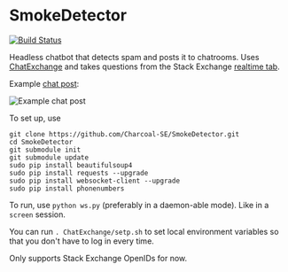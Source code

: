 SmokeDetector
=============

[![Build Status](https://travis-ci.org/Charcoal-SE/SmokeDetector.svg?branch=master)](https://travis-ci.org/Charcoal-SE/SmokeDetector)

Headless chatbot that detects spam and posts it to chatrooms. Uses [ChatExchange](https://github.com/Manishearth/ChatExchange) and takes questions from the Stack Exchange [realtime tab](http://stackexchange.com/questions?tab=realtime).

Example [chat post](http://chat.stackexchange.com/transcript/11540?m=17962164#17962164):

![Example chat post](http://i.stack.imgur.com/d8pbW.png)

To set up, use

```
git clone https://github.com/Charcoal-SE/SmokeDetector.git
cd SmokeDetector
git submodule init
git submodule update
sudo pip install beautifulsoup4
sudo pip install requests --upgrade
sudo pip install websocket-client --upgrade
sudo pip install phonenumbers
```

To run, use `python ws.py` (preferably in a daemon-able mode). Like in a `screen` session.


You can run `. ChatExchange/setp.sh` to set local environment variables so that you don't have to log in every time. 

Only supports Stack Exchange OpenIDs for now.
